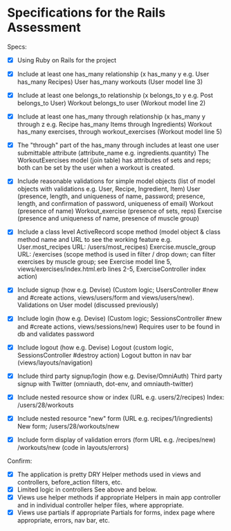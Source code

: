 # Specifications for the Rails Assessment

Specs:
- [x] Using Ruby on Rails for the project

- [x] Include at least one has_many relationship (x has_many y e.g. User has_many Recipes)
User has_many workouts (User model line 3)

- [x] Include at least one belongs_to relationship (x belongs_to y e.g. Post belongs_to User)
Workout belongs_to user (Workout model line 2)

- [x] Include at least one has_many through relationship (x has_many y through z e.g. Recipe has_many Items through Ingredients)
Workout has_many exercises, through workout_exercises (Workout model line 5)

- [x] The "through" part of the has_many through includes at least one user submittable attribute (attribute_name e.g. ingredients.quantity)
The WorkoutExercises model (join table) has attributes of sets and reps; both can be set by the user when a workout is created.

- [x] Include reasonable validations for simple model objects (list of model objects with validations e.g. User, Recipe, Ingredient, Item)
User (presence, length, and uniqueness of name, password;  presence, length, and confirmation of password, uniqueness of email)
Workout (presence of name)
Workout_exercise (presence of sets, reps)
Exercise (presence and uniqueness of name, presence of muscle group)

- [x] Include a class level ActiveRecord scope method (model object & class method name and URL to see the working feature e.g. User.most_recipes URL: /users/most_recipes)
Exercise.muscle_group URL: /exercises
(scope method is used in filter / drop down; can filter exercises by muscle group; see Exercise model line 5, views/exercises/index.html.erb lines 2-5, ExerciseController index action)

- [x] Include signup (how e.g. Devise)
(Custom logic; UsersController #new and #create actions, views/users/form and views/users/new). Validations on User model (discussed previously)

- [x] Include login (how e.g. Devise)
(Custom logic; SessionsController #new and #create actions, views/sessions/new) Requires user to be found in db and validates password

- [x] Include logout (how e.g. Devise)
Logout (custom logic, SessionsController #destroy action) Logout button in nav bar (views/layouts/navigation)

- [x] Include third party signup/login (how e.g. Devise/OmniAuth)
Third party signup with Twitter (omniauth, dot-env, and omniauth-twitter)

- [x] Include nested resource show or index (URL e.g. users/2/recipes)
Index:  /users/28/workouts

- [x] Include nested resource "new" form (URL e.g. recipes/1/ingredients)
New form;  /users/28/workouts/new

- [x] Include form display of validation errors (form URL e.g. /recipes/new)
/workouts/new (code in layouts/errors)

Confirm:
- [x] The application is pretty DRY
Helper methods used in views and controllers, before_action filters, etc.
- [x] Limited logic in controllers
See above and below.
- [x] Views use helper methods if appropriate
Helpers in main app controller and in individual controller helper files, where appropriate.
- [x] Views use partials if appropriate
Partials for forms, index page where appropriate, errors, nav bar, etc.

